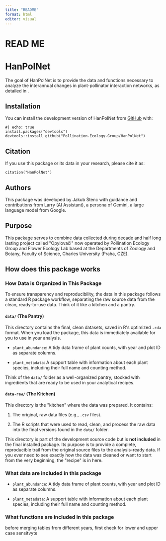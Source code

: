 ```yaml
---
title: "README"
format: html
editor: visual
---
```


# READ ME

# HanPolNet 

The goal of HanPolNet is to provide the data and functions necessary to analyze the interannual changes in plant-pollinator interaction networks, as detailed in <Your Manuscript Title>.

## Installation

You can install the development version of HanPolNet from [GitHub](https://github.com) with:

```{r}
#| echo: true
install.packages("devtools")
devtools::install_github("Pollination-Ecology-Group/HanPolNet") 
```

## Citation

If you use this package or its data in your research, please cite it as:

```{r}
citation("HanPolNet")
```

## Authors

This package was developed by Jakub Štenc with guidance and contributions from Larry (AI Assistant), a persona of Gemini, a large language model from Google.

## Purpose

This package serves to combine data collected during decade and half long lasting project called "Opylovači" now operated by Pollination Ecology Group and Flower Ecology Lab based at the Departments of Zoology and Botany, Faculty of Science, Charles University (Praha, CZE).

## How does this package works

### How Data is Organized in This Package

To ensure transparency and reproducibility, the data in this package follows a standard R package workflow, separating the raw source data from the clean, ready-to-use data. Think of it like a kitchen and a pantry.

#### `data/` (The Pantry)

This directory contains the final, clean datasets, saved in R's optimized `.rda` format. When you load the package, this data is immediately available for you to use in your analysis.

-   `plant_abundance`: A tidy data frame of plant counts, with year and plot ID as separate columns.

-   `plant_metadata`: A support table with information about each plant species, including their full name and counting method.

Think of the `data/` folder as a well-organized pantry, stocked with ingredients that are ready to be used in your analytical recipes.

#### `data-raw/` (The Kitchen)

This directory is the "kitchen" where the data was prepared. It contains:

1.  The original, raw data files (e.g., `.csv` files).

2.  The R scripts that were used to read, clean, and process the raw data into the final versions found in the `data/` folder.

This directory is part of the development source code but is **not included** in the final installed package. Its purpose is to provide a complete, reproducible trail from the original source files to the analysis-ready data. If you ever need to see exactly how the data was cleaned or want to start from the very beginning, the "recipe" is in here.

### What data are included in this package

-   `plant_abundance`: A tidy data frame of plant counts, with year and plot ID as separate columns.

-   `plant_metadata`: A support table with information about each plant species, including their full name and counting method.

### What functions are included in this package

before merging tables from different years, first check for lower and upper case sensitvyte
